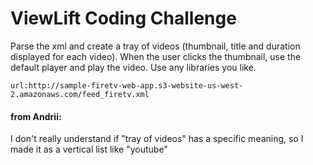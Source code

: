 # ViewLift Coding Challenge

Parse the xml and create a tray of videos (thumbnail, title and duration displayed for each video).
When the user clicks the thumbnail, use the default player and play the video. Use any libraries you like.

```
url:http://sample-firetv-web-app.s3-website-us-west-2.amazonaws.com/feed_firetv.xml
```

#### from Andrii:
I don't really understand if "tray of videos" has a specific meaning, so I made it as a vertical list like "youtube"
